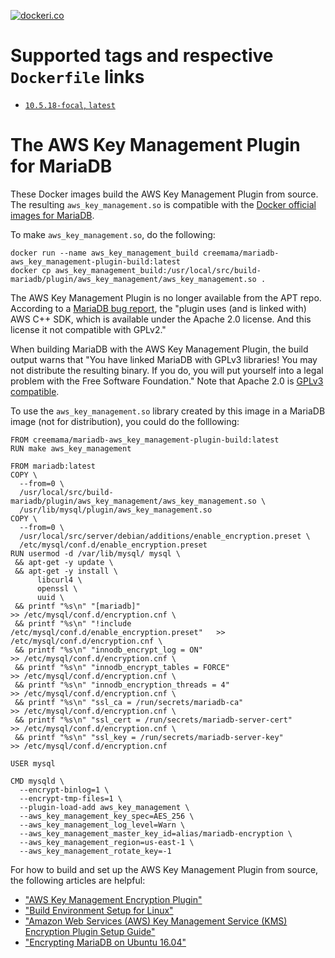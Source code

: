 [![dockeri.co](https://dockeri.co/image/creemama/mariadb-aws_key_management-plugin-build)](https://hub.docker.com/r/creemama/mariadb-aws_key_management-plugin-build)

# Supported tags and respective `Dockerfile` links

- [`10.5.18-focal`, `latest`](https://github.com/creemama/docker/blob/master/mariadb-aws_key_management-plugin-build/docker/Dockerfile)

# The AWS Key Management Plugin for MariaDB

These Docker images build the AWS Key Management Plugin from source. The
resulting `aws_key_management.so` is compatible with the [Docker official
images for MariaDB](https://hub.docker.com/_/mariadb).

To make `aws_key_management.so`, do the following:

```
docker run --name aws_key_management_build creemama/mariadb-aws_key_management-plugin-build:latest
docker cp aws_key_management_build:/usr/local/src/build-mariadb/plugin/aws_key_management/aws_key_management.so .
```

The AWS Key Management Plugin is no longer available from the APT repo.
According to a [MariaDB bug
report](https://jira.mariadb.org/browse/MDEV-18752?focusedCommentId=123862&page=com.atlassian.jira.plugin.system.issuetabpanels%3Acomment-tabpanel#comment-123862),
the "plugin uses (and is linked with) AWS C++ SDK, which is available under the
Apache 2.0 license. And this license it not compatible with GPLv2."

When building MariaDB with the AWS Key Management Plugin, the build output
warns that "You have linked MariaDB with GPLv3 libraries! You may not
distribute the resulting binary. If you do, you will put yourself into a
legal problem with the Free Software Foundation." Note that Apache 2.0 is
[GPLv3
compatible](https://en.wikipedia.org/wiki/Apache_License#GPL_compatibility).

To use the `aws_key_management.so` library created by this image in a MariaDB
image (not for distribution), you could do the folllowing:

```
FROM creemama/mariadb-aws_key_management-plugin-build:latest
RUN make aws_key_management

FROM mariadb:latest
COPY \
  --from=0 \
  /usr/local/src/build-mariadb/plugin/aws_key_management/aws_key_management.so \
  /usr/lib/mysql/plugin/aws_key_management.so
COPY \
  --from=0 \
  /usr/local/src/server/debian/additions/enable_encryption.preset \
  /etc/mysql/conf.d/enable_encryption.preset
RUN usermod -d /var/lib/mysql/ mysql \
 && apt-get -y update \
 && apt-get -y install \
      libcurl4 \
      openssl \
      uuid \
 && printf "%s\n" "[mariadb]"                                             >> /etc/mysql/conf.d/encryption.cnf \
 && printf "%s\n" "!include /etc/mysql/conf.d/enable_encryption.preset"   >> /etc/mysql/conf.d/encryption.cnf \
 && printf "%s\n" "innodb_encrypt_log = ON"                               >> /etc/mysql/conf.d/encryption.cnf \
 && printf "%s\n" "innodb_encrypt_tables = FORCE"                         >> /etc/mysql/conf.d/encryption.cnf \
 && printf "%s\n" "innodb_encryption_threads = 4"                         >> /etc/mysql/conf.d/encryption.cnf \
 && printf "%s\n" "ssl_ca = /run/secrets/mariadb-ca"                      >> /etc/mysql/conf.d/encryption.cnf \
 && printf "%s\n" "ssl_cert = /run/secrets/mariadb-server-cert"           >> /etc/mysql/conf.d/encryption.cnf \
 && printf "%s\n" "ssl_key = /run/secrets/mariadb-server-key"             >> /etc/mysql/conf.d/encryption.cnf

USER mysql

CMD mysqld \
  --encrypt-binlog=1 \
  --encrypt-tmp-files=1 \
  --plugin-load-add aws_key_management \
  --aws_key_management_key_spec=AES_256 \
  --aws_key_management_log_level=Warn \
  --aws_key_management_master_key_id=alias/mariadb-encryption \
  --aws_key_management_region=us-east-1 \
  --aws_key_management_rotate_key=-1
```

For how to build and set up the AWS Key Management Plugin from source, the
following articles are helpful:

- ["AWS Key Management Encryption
  Plugin"](https://mariadb.com/kb/en/library/aws-key-management-encryption-plugin/)
- ["Build Environment Setup for
  Linux"](https://mariadb.com/kb/en/library/Build_Environment_Setup_for_Linux/)
- ["Amazon Web Services (AWS) Key Management Service (KMS) Encryption Plugin
  Setup
  Guide"](https://mariadb.com/kb/en/library/aws-key-management-encryption-plugin-setup-guide/)
- ["Encrypting MariaDB on Ubuntu
  16.04"](https://medium.com/@acurrieclark/encrypting-mariadb-e3b434170910)

